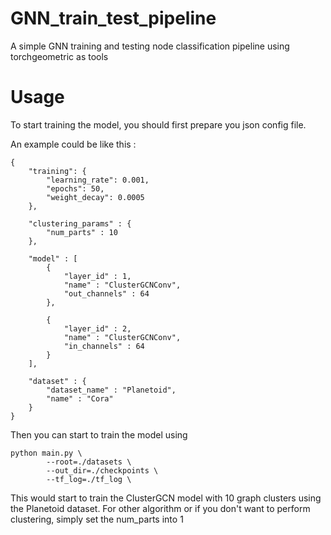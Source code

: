 # GNN_train_test_pipeline
A simple GNN training and testing node classification pipeline using torchgeometric as tools

# Usage

To start training the model, you should first prepare you json config file.

An example could be like this : 

```
{
    "training": {
        "learning_rate": 0.001,
        "epochs": 50,
        "weight_decay": 0.0005
    },

    "clustering_params" : {
        "num_parts" : 10
    },

    "model" : [
        {
            "layer_id" : 1,
            "name" : "ClusterGCNConv",
            "out_channels" : 64
        },

        {
            "layer_id" : 2,
            "name" : "ClusterGCNConv",
            "in_channels" : 64
        }
    ],

    "dataset" : {
        "dataset_name" : "Planetoid",
        "name" : "Cora"
    }
}
```

Then you can start to train the model using

```
python main.py \
        --root=./datasets \
        --out_dir=./checkpoints \
        --tf_log=./tf_log \
```

This would start to train the ClusterGCN model with 10 graph clusters using the Planetoid dataset. For other algorithm or if you don't want to perform clustering, simply set the num_parts into 1
